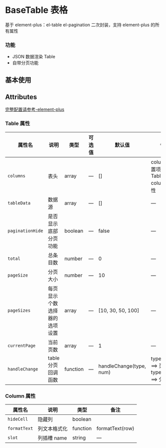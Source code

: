 # BaseTable 表格

基于 element-plus：el-table el-pagination 二次封装，支持 element-plus 的所有属性

### 功能

- JSON 数据渲染 Table
- 自带分页功能

## 基本使用

<demo src="./basic.vue"></demo>

## Attributes

[完整配置请参考-element-plus]('https://element-plus.org/zh-CN/component/table.html')

### Table 属性

| 属性名           | 说明                         | 类型     | 可选值 | 默认值                  | 备注                                           |
| ---------------- | ---------------------------- | -------- | ------ | ----------------------- | ---------------------------------------------- |
| `columns`        | 表头                         | array    | —      | []                      | columns 配置项兼容 Table-column 属性           |
| `tableData`      | 数据源                       | array    | —      | []                      | —                                              |
| `paginationHide` | 是否显示底部分页功能         | boolean  | —      | false                   | —                                              |
| `total`          | 总条目数                     | number   | —      | 0                       | —                                              |
| `pageSize`       | 分页大小                     | number   | —      | 10                      | —                                              |
| `pageSizes`      | 每页显示个数选择器的选项设置 | array    | —      | [10, 30, 50, 100]       | —                                              |
| `currentPage`    | 当前页数                     | array    | —      | 1                       | —                                              |
| `handleChange`   | table 分页回调函数           | function | —      | handleChange(type, num) | type='page' ==> 页码，type='size' ==> 分页大小 |

### Column 属性

| 属性名       | 说明         | 类型     | 备注            |
| ------------ | ------------ | -------- | --------------- |
| `hideCell`   | 隐藏列       | boolean  |                 |
| `formatText` | 列文本格式化 | function | formatText(row) |
| `slot`       | 列插槽 name  | string   | —               |

